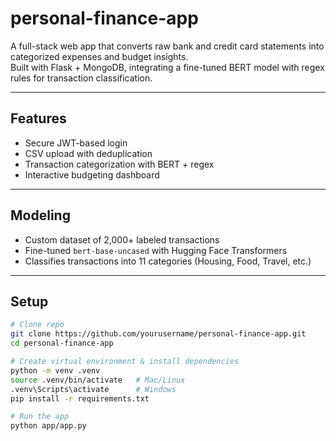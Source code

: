 # personal-finance-app

A full-stack web app that converts raw bank and credit card statements into categorized expenses and budget insights.  
Built with Flask + MongoDB, integrating a fine-tuned BERT model with regex rules for transaction classification.

---

## Features
- Secure JWT-based login  
- CSV upload with deduplication  
- Transaction categorization with BERT + regex  
- Interactive budgeting dashboard  

---

## Modeling
- Custom dataset of 2,000+ labeled transactions  
- Fine-tuned `bert-base-uncased` with Hugging Face Transformers  
- Classifies transactions into 11 categories (Housing, Food, Travel, etc.)  

---

## Setup

```bash
# Clone repo
git clone https://github.com/yourusername/personal-finance-app.git
cd personal-finance-app

# Create virtual environment & install dependencies
python -m venv .venv
source .venv/bin/activate   # Mac/Linux
.venv\Scripts\activate      # Windows
pip install -r requirements.txt

# Run the app
python app/app.py
